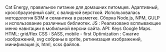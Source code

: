 Cat Energy, правильное питание для домашних питомцев.
Адаптивный, кроссбраузерный сайт, с валидной версткой. 
Использовалась методология БЭМ и семантика в разметке. 
Сборка Node.js, NPM, GULP и использование различных библиотек.
JS : Реализовано всплывающее меню навигации в мобильной версии сайта.
API: Keys Google Maps.
HTML: grid/flex
CSS : SASS, mobile - first
Optimization : Сжатие изображений, svg собраны в sprite, ретинизация изображений, минификация js, html, scss файлов. 
